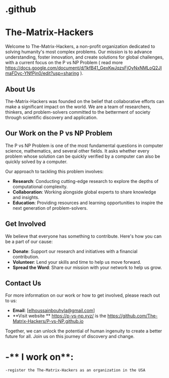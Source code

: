 # .github
# The-Matrix-Hackers

Welcome to The-Matrix-Hackers, a non-profit organization dedicated to solving humanity's most complex problems. Our mission is to advance understanding, foster innovation, and create solutions for global challenges, with a current focus on the P vs NP Problem ( read more https://docs.google.com/document/d/1kfB41_GexKwJqzsFjOyNxNMLoQ2JImaFDyc-YNfPjn0/edit?usp=sharing ).

## About Us

The-Matrix-Hackers was founded on the belief that collaborative efforts can make a significant impact on the world. We are a team of researchers, thinkers, and problem-solvers committed to the betterment of society through scientific discovery and application.

## Our Work on the P vs NP Problem

The P vs NP Problem is one of the most fundamental questions in computer science, mathematics, and several other fields. It asks whether every problem whose solution can be quickly verified by a computer can also be quickly solved by a computer.

Our approach to tackling this problem involves:

- **Research**: Conducting cutting-edge research to explore the depths of computational complexity.
- **Collaboration**: Working alongside global experts to share knowledge and insights.
- **Education**: Providing resources and learning opportunities to inspire the next generation of problem-solvers.

## Get Involved

We believe that everyone has something to contribute. Here's how you can be a part of our cause:

- **Donate**: Support our research and initiatives with a financial contribution.
- **Volunteer**: Lend your skills and time to help us move forward.
- **Spread the Word**: Share our mission with your network to help us grow.

## Contact Us

For more information on our work or how to get involved, please reach out to us:

- **Email**: [elhoussainbouhyla@gmail.com]
- **Visit website ** https://p-vs-np.xyz/ is the https://github.com/The-Matrix-Hackers/P-vs-NP.github.io

Together, we can unlock the potential of human ingenuity to create a better future for all. Join us on this journey of discovery and change.
# -** I work on**:
    -register the The-Matrix-Hackers as an organization in the USA
    
    
